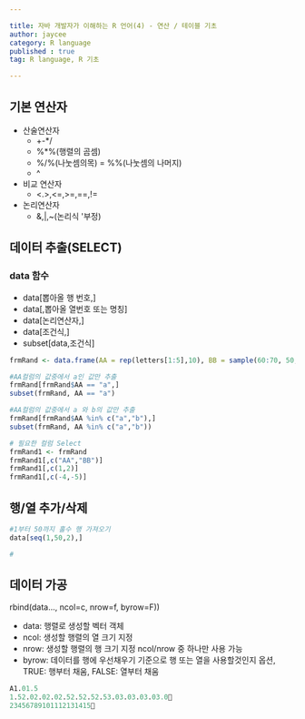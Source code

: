 ```yaml
---

title: 자바 개발자가 이해하는 R 언어(4) - 연산 / 테이블 기초
author: jaycee
category: R language
published : true
tag: R language, R 기초

---
```


## 기본 연산자
- 산술연산자
  - +-*/
  - %*%(행렬의 곰셈)
  - %/%(나눗셈의목)
  = %%(나눗셈의 나머지)
  - ^
- 비교 연산자
  - <.>,<=,>=,==,!=
- 논리연산자
  - &,|,~(논리식 '부정)
  
## 데이터 추출(SELECT)
### data 함수
- data[뽑아올 행 번호,]
- data[,뽑아올 열번호 또는 명칭]
- data[논리연산자,]
- data[조건식,]
- subset[data,조건식]

```R
frmRand <- data.frame(AA = rep(letters[1:5],10), BB = sample(60:70, 50, replace = T))

#AA컬럼의 값중에서 a인 값만 추출
frmRand[frmRand$AA == "a",] 
subset(frmRand, AA == "a") 

#AA컬럼의 값중에서 a 와 b의 값만 추출
frmRand[frmRand$AA %in% c("a","b"),]
subset(frmRand, AA %in% c("a","b"))

# 필요한 컬럼 Select
frmRand1 <- frmRand
frmRand1[,c("AA","BB")]
frmRand1[,c(1,2)]
frmRand1[,c(-4,-5)]
```

## 행/열 추가/삭제


```R
#1부터 50까지 홀수 행 가져오기
data[seq(1,50,2),]

#

```




## 데이터 가공

rbind(data..., ncol=c, nrow=f, byrow=F))
- data: 행렬로 생성할 벡터 객체
- ncol: 생성할 행렬의 열 크기 지정 
- nrow: 생성할 행렬의 행 크기 지정 ncol/nrow 중 하나만 사용 가능
- byrow: 데이터를 행에 우선채우기 기준으로 행 또는 열을 사용할것인지 옵션, TRUE: 행부터 채움, FALSE: 열부터 채움

```R
A1.01.5
1.52.02.02.02.52.52.52.53.03.03.03.03.0
23456789101112131415
```
